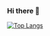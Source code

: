 ### Hi there 👋

[![Top Langs](https://github-readme-stats.vercel.app/api/top-langs/?username={YuugouOhno}&layout=compact
)](https://github.com/anuraghazra/github-readme-stats)

